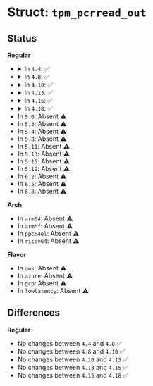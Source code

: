# Struct: <code>tpm_pcrread_out</code>

## Status
<b>Regular</b>
<ul>
<li>
<details>
<summary>In <code>4.4</code>: ✅</summary>

```c
struct tpm_pcrread_out {
    u8 pcr_result[20];
};
```
</details>
</li>
<li>
<details>
<summary>In <code>4.8</code>: ✅</summary>

```c
struct tpm_pcrread_out {
    u8 pcr_result[20];
};
```
</details>
</li>
<li>
<details>
<summary>In <code>4.10</code>: ✅</summary>

```c
struct tpm_pcrread_out {
    u8 pcr_result[20];
};
```
</details>
</li>
<li>
<details>
<summary>In <code>4.13</code>: ✅</summary>

```c
struct tpm_pcrread_out {
    u8 pcr_result[20];
};
```
</details>
</li>
<li>
<details>
<summary>In <code>4.15</code>: ✅</summary>

```c
struct tpm_pcrread_out {
    u8 pcr_result[20];
};
```
</details>
</li>
<li>
<details>
<summary>In <code>4.18</code>: ✅</summary>

```c
struct tpm_pcrread_out {
    u8 pcr_result[20];
};
```
</details>
</li>
<li>
In <code>5.0</code>: Absent ⚠️
</li>
<li>
In <code>5.3</code>: Absent ⚠️
</li>
<li>
In <code>5.4</code>: Absent ⚠️
</li>
<li>
In <code>5.8</code>: Absent ⚠️
</li>
<li>
In <code>5.11</code>: Absent ⚠️
</li>
<li>
In <code>5.13</code>: Absent ⚠️
</li>
<li>
In <code>5.15</code>: Absent ⚠️
</li>
<li>
In <code>5.19</code>: Absent ⚠️
</li>
<li>
In <code>6.2</code>: Absent ⚠️
</li>
<li>
In <code>6.5</code>: Absent ⚠️
</li>
<li>
In <code>6.8</code>: Absent ⚠️
</li>
</ul>
<b>Arch</b>
<ul>
<li>
In <code>arm64</code>: Absent ⚠️
</li>
<li>
In <code>armhf</code>: Absent ⚠️
</li>
<li>
In <code>ppc64el</code>: Absent ⚠️
</li>
<li>
In <code>riscv64</code>: Absent ⚠️
</li>
</ul>
<b>Flavor</b>
<ul>
<li>
In <code>aws</code>: Absent ⚠️
</li>
<li>
In <code>azure</code>: Absent ⚠️
</li>
<li>
In <code>gcp</code>: Absent ⚠️
</li>
<li>
In <code>lowlatency</code>: Absent ⚠️
</li>
</ul>

## Differences
<b>Regular</b>
<ul>
<li>
No changes between <code>4.4</code> and <code>4.8</code> ✅
</li>
<li>
No changes between <code>4.8</code> and <code>4.10</code> ✅
</li>
<li>
No changes between <code>4.10</code> and <code>4.13</code> ✅
</li>
<li>
No changes between <code>4.13</code> and <code>4.15</code> ✅
</li>
<li>
No changes between <code>4.15</code> and <code>4.18</code> ✅
</li>
</ul>

